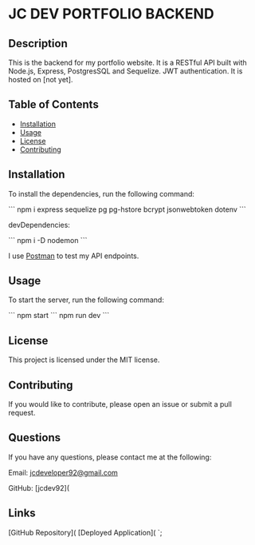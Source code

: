 # JC DEV PORTFOLIO BACKEND

## Description

This is the backend for my portfolio website. It is a RESTful API built with Node.js, Express, PostgresSQL and Sequelize. JWT authentication. It is hosted on [not yet].

## Table of Contents

- [Installation](#installation)
- [Usage](#usage)
- [License](#license)
- [Contributing](#contributing)

## Installation

To install the dependencies, run the following command:

\`\`\`
npm i express sequelize pg pg-hstore bcrypt jsonwebtoken dotenv
\`\`\`

devDependencies:

\`\`\`
npm i -D nodemon
\`\`\`

I use [Postman](https://www.postman.com/) to test my API endpoints.

## Usage

To start the server, run the following command:

\`\`\`
npm start
\`\`\`
npm run dev
\`\`\`


## License

This project is licensed under the MIT license.

## Contributing

If you would like to contribute, please open an issue or submit a pull request.

## Questions

If you have any questions, please contact me at the following:

Email: jcdeveloper92@gmail.com

GitHub: [jcdev92](

## Links

[GitHub Repository](
[Deployed Application](
`;
